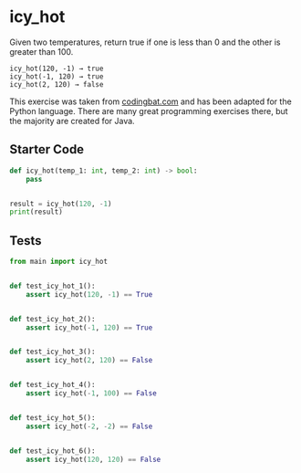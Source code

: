 # icy_hot




Given two temperatures, return true if one is less than 0 and the other is greater than 100.

```
icy_hot(120, -1) → true
icy_hot(-1, 120) → true
icy_hot(2, 120) → false
```

This exercise was taken from [codingbat.com](https://codingbat.com/prob/p192082) and has been adapted for the Python language. There are many great programming exercises there, but the majority are created for Java.

## Starter Code
```python
def icy_hot(temp_1: int, temp_2: int) -> bool:
    pass


result = icy_hot(120, -1)
print(result)
```

## Tests
```python
from main import icy_hot


def test_icy_hot_1():
    assert icy_hot(120, -1) == True


def test_icy_hot_2():
    assert icy_hot(-1, 120) == True


def test_icy_hot_3():
    assert icy_hot(2, 120) == False


def test_icy_hot_4():
    assert icy_hot(-1, 100) == False


def test_icy_hot_5():
    assert icy_hot(-2, -2) == False


def test_icy_hot_6():
    assert icy_hot(120, 120) == False
```
